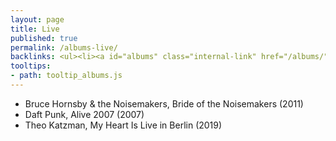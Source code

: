 ```yaml
---
layout: page
title: Live
published: true
permalink: /albums-live/
backlinks: <ul><li><a id="albums" class="internal-link" href="/albums/">Albums</a></li></ul>
tooltips: 
- path: tooltip_albums.js
---
```


* Bruce Hornsby & the Noisemakers, Bride of the Noisemakers (2011)
* Daft Punk, Alive 2007 (2007)
* Theo Katzman, My Heart Is Live in Berlin (2019)

